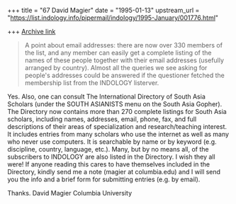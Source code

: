 +++
title = "67 David Magier"
date = "1995-01-13"
upstream_url = "https://list.indology.info/pipermail/indology/1995-January/001776.html"

+++
[Archive link](https://list.indology.info/pipermail/indology/1995-January/001776.html)

> A point about email addresses:  there are now over 330 members of the
> list, and any member can easily get a complete listing of the names of
> these people together with their email addresses (usefully arranged by
> country).  Almost all the queries we see asking for people's addresses
> could be answered if the questioner fetched the membership list from the
> INDOLOGY listerver.

Yes. Also, one can consult The International Directory of South Asia
Scholars (under the SOUTH ASIANISTS menu on the South Asia Gopher).
The Directory now contains more than 270 complete listings for South
Asia scholars, including names, addresses, email, phone, fax, and full
descriptions of their areas of specialization and research/teaching
interest. It includes entries from many scholars who use the internet
as well as many who never use computers. It is searchable by name or
by keyword (e.g. discipline, country, language, etc.). Many, but by no
means all, of the subscribers to INDOLOGY are also listed in the
Directory. I wish they all were! If anyone reading this cares to have
themselves included in the Directory, kindly send me a note
(magier at columbia.edu) and I will send you the info and a brief form for
submitting entries (e.g. by email).

Thanks.
David Magier
Columbia University





